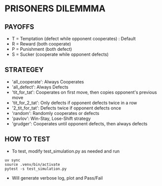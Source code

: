 # PRISONERS DILEMMMA

## PAYOFFS
- T = Temptation (defect while opponent cooperates) : Default 
- R = Reward (both cooperate)
- P = Punishment (both defect)
- S = Sucker (cooperate while opponent defects)
## STRATEGEY
- 'all_cooperate': Always Cooperates
- 'all_defect': Always Defects
- 'tit_for_tat': Cooperates on first move, then copies opponent's previous move
- 'tit_for_2_tat': Only defects if opponent defects twice in a row
- '2_tit_for_tat': Defects twice if opponent defects once
- 'random': Randomly cooperates or defects
- 'pavlov': Win-Stay, Lose-Shift strategy
- 'grudger': Cooperates until opponent defects, then always defects

## HOW TO TEST
- To test, modify test_simulation.py as needed and run
```
uv sync
source .venv/bin/activate
pytest -s test_simulation.py 
```
- Will generate verbose log, plot and Pass/Fail
